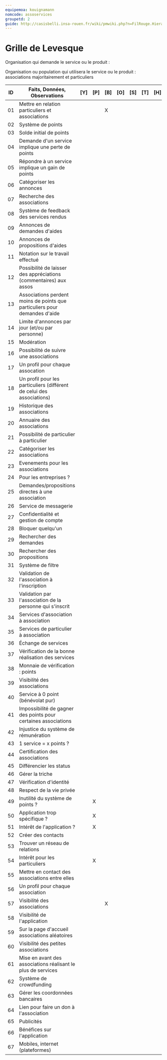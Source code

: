 ```yaml
---
equipemoa: kouignamann
nomcode: assoservices
groupetd: 2
guide: http://casisbelli.insa-rouen.fr/wiki/pmwiki.php?n=FilRouge.HierachiserBesoins
---
```


# Grille de Levesque

Organisation qui demande le service ou le produit : 

Organisation ou population qui utilisera le service ou le produit : associations majoritairement et particuliers

| ID | Faits, Données, Observations | [Y] | [P] | [B] | [O] | [S] | [T] | [H] | [R] |
|----|------------------------------|----------|----------|--------|-------------|----------|----------|-----------|------------|
| 01 | Mettre en relation particuliers et associations|          |          |   X     |             |          |          |           |            |
| 02 | Système de points                             |          |          |        |             |          |          |           |            |
| 03 | Solde initial de points                             |          |          |        |             |          |          |           |            |
| 04 | Demande d'un service implique une perte de points                             |          |          |        |             |          |          |           |            |
| 05 | Répondre à un service implique un gain de points                             |          |          |        |             |          |          |           |            |
| 06 | Catégoriser les annonces                             |          |          |        |             |          |          |           |            |
| 07 | Recherche des associations                             |          |          |        |             |          |          |           |            |
| 08 | Système de feedback des services rendus                             |          |          |        |             |          |          |           |            |
| 09 | Annonces de demandes d'aides                              |          |          |        |             |          |          |           |            |
| 10 | Annonces de propositions d'aides  |          |          |        |             |          |          |           |            |
| 11 | Notation sur le travail effectué  |          |          |        |             |          |          |           |            |
| 12 | Possibilité de laisser des appréciations (commentaires) aux assos |          |          |        |             |          |          |           |            |
| 13 | Associations perdent moins de points que particuliers pour demandes d'aide |          |          |        |             |          |          |           |            |
| 14 | Limite d'annonces par jour (et/ou par personne)                             |          |          |        |             |          |          |           |            |
| 15 | Modération                             |          |          |        |             |          |          |           |            |
| 16 | Possibilité de suivre une associations                             |          |          |        |             |          |          |           |            |
| 17 | Un profil pour chaque assocation                             |          |          |        |             |          |          |           |            |
| 18 | Un profil pour les particuliers (différent de celui des associations)                             |          |          |        |             |          |          |           |            |
| 19 | Historique des associations                             |          |          |        |             |          |          |           |            |
| 20 | Annuaire des associations                             |          |          |        |             |          |          |           |            |
| 21 | Possibilité de particulier à particulier                             |          |          |        |             |          |          |           |            |
| 22 | Catégoriser les associations                             |          |          |        |             |          |          |           |            |
| 23 | Evenements pour les associations                             |          |          |        |             |          |          |           |            |
| 24 | Pour les entreprises ?                             |          |          |        |             |          |          |           |            |
| 25 | Demandes/propositions directes à une association                             |          |          |        |             |          |          |           |            |
| 26 | Service de messagerie                             |          |          |        |             |          |          |           |            |
| 27 | Confidentialité et gestion de compte                             |          |          |        |             |          |          |           |            |
| 28 | Bloquer quelqu'un                             |          |          |        |             |          |          |           |            |
| 29 | Rechercher des demandes                             |          |          |        |             |          |          |           |            |
| 30 | Rechercher des propositions                             |          |          |        |             |          |          |           |            |
| 31 | Système de filtre                             |          |          |        |             |          |          |           |            |
| 32 | Validation de l'association à l'inscription                             |          |          |        |             |          |          |           |            |
| 33 | Validation par l'association de la personne qui s'inscrit                             |          |          |        |             |          |          |           |            |
| 34 | Services d'association à association                             |          |          |        |             |          |          |           |            |
| 35 | Services de particulier à association                             |          |          |        |             |          |          |           |            |
| 36 | Échange de services                             |          |          |        |             |          |          |           |            |
| 37 | Vérification de la bonne réalisation des services                             |          |          |        |             |          |          |           |            |
| 38 | Monnaie de vérification : points                             |          |          |        |             |          |          |           |            |
| 39 | Visibilité des associations                             |          |          |        |             |          |          |           |            |
| 40 | Service à 0 point (bénévolat pur)                             |          |          |        |             |          |          |           |            |
| 41 | Impossibilité de gagner des points pour certaines associations                             |          |          |        |             |          |          |           |            |
| 42 | Injustice du système de rémunération                             |          |          |        |             |          |          |           |            |
| 43 | 1 service = x points ?                             |          |          |        |             |          |          |           |            |
| 44 | Certification des associations                             |          |          |        |             |          |          |           |            |
| 45 | Différencier les status                             |          |          |        |             |          |          |           |            |
| 46 | Gérer la triche                             |          |          |        |             |          |          |           |            |
| 47 | Vérification d'identité                             |          |          |        |             |          |          |           |            |
| 48 | Respect de la vie privée                             |          |          |        |             |          |          |           |            |
| 49 | Inutilité du système de points ?                             |          |     X     |        |             |          |          |           |            |
| 50 | Application trop spécifique ?                             |          |     X     |        |             |          |          |           |            |
| 51 | Intérêt de l'application ?                             |          |     X     |        |             |          |          |           |            |
| 52 | Créer des contacts                             |          |          |        |             |          |          |           |            |
| 53 | Trouver un réseau de relations                             |          |          |        |             |          |          |           |            |
| 54 | Intérêt pour les particuliers                             |          |     X     |        |             |          |          |           |            |
| 55 | Mettre en contact des associations entre elles                             |          |          |        |             |          |          |           |            |
| 56 | Un profil pour chaque association                             |          |          |        |             |          |          |           |            |
| 57 | Visibilité des associations                             |          |          |    X    |             |          |          |           |            |
| 58 | Visibilité de l'application                             |          |          |        |             |          |          |           |            |
| 59 | Sur la page d'accueil associations aléatoires                             |          |          |        |             |          |          |           |            |
| 60 | Visibilité des petites associations                             |          |          |        |             |          |          |           |            |
| 61 | Mise en avant des associations réalisant le plus de services                             |          |          |        |             |          |          |           |            |
| 62 | Système de crowdfunding                             |          |          |        |             |          |          |           |            |
| 63 | Gérer les coordonnées bancaires                             |          |          |        |             |          |          |           |            |
| 64 | Lien pour faire un don à l'association                             |          |          |        |             |          |          |           |            |
| 65 | Publicités                             |          |          |        |             |          |          |           |            |
| 66 | Bénéfices sur l'application                             |          |          |        |             |          |          |           |            |
| 67 | Mobiles, internet (plateformes)                             |          |          |        |             |          |          |           |            |
